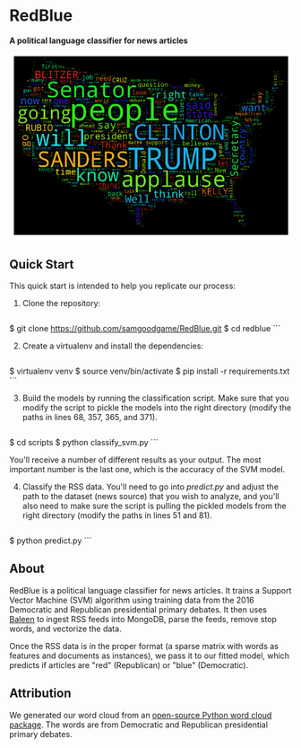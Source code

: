 # RedBlue
**A political language classifier for news articles**

![RedBlue Word Cloud](results/wordcloud.png)

## Quick Start

This quick start is intended to help you replicate our process:

1. Clone the repository:

    ```
$ git clone https://github.com/samgoodgame/RedBlue.git
$ cd redblue
    ```

2. Create a virtualenv and install the dependencies:

    ```
$ virtualenv venv
$ source venv/bin/activate
$ pip install -r requirements.txt
    ```

3. Build the models by running the classification script. Make sure that you modify the script
to pickle the models into the right directory (modify the paths in lines 68, 357, 365, and 371).

    ```
$ cd scripts
$ python classify_svm.py
    ```

You'll receive a number of different results as your output. The most important
number is the last one, which is the accuracy of the SVM model.

4. Classify the RSS data. You'll need to go into _predict.py_ and adjust the path to the
dataset (news source) that you wish to analyze, and you'll also need to make sure the
script is pulling the pickled models from the right directory (modify the paths in lines 51 and 81).

    ```
$ python predict.py
    ```


## About

RedBlue is a political language classifier for news articles. It trains a
Support Vector Machine (SVM) algorithm using training data from the 2016 Democratic
and Republican presidential primary debates. It then uses [Baleen](https://github.com/bbengfort/baleen) to ingest RSS feeds into MongoDB, parse the feeds, remove stop words, and vectorize the data.

Once the RSS data is in the proper format (a sparse matrix with words as
features and documents as instances), we pass it to our fitted model, which predicts
if articles are "red" (Republican) or "blue" (Democratic).

## Attribution

We generated our word cloud from an [open-source Python word cloud package](https://github.com/amueller/word_cloud). The words are
from Democratic and Republican presidential primary debates.

